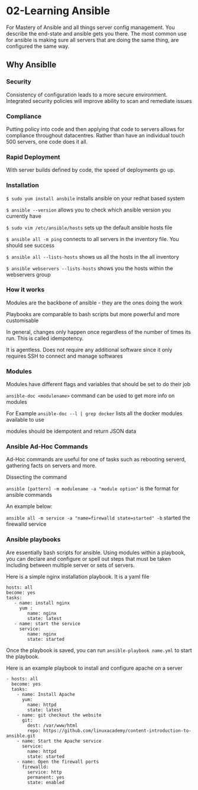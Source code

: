 # 02-Learning Ansible
For Mastery of Ansible and all things server config management. You describe the end-state and ansible gets you there. The most common use for ansible is making sure all servers that are doing the same thing, are configured the same way. 

## Why Ansiblle 

### Security
Consistency of configuration leads to a more secure environment. Integrated security policies will improve ability to scan and remediate issues

### Compliance 
Putting policy into code and then applying that code to servers allows for compliance throughout datacentres. Rather than have an individual touch 500 servers, one code does it all.  

### Rapid Deployment 
With server builds defined by code, the speed of deployments go up. 

### Installation 

`$ sudo yum install ansbile` installs ansible on your redhat based system 

`$ ansible --version` allows you to check which ansible version you currently have 

`$ sudo vim /etc/ansible/hosts` sets up the default ansible hosts file 

`$ ansible all -m ping` connects to all servers in the inventory file. You should see success

`$ ansible all --lists-hosts` shows us all the hosts in the all inventory 

`$ ansible webservers --lists-hosts` shows you the hosts within the webservers group

### How it works 

Modules are the backbone of ansible -  they are the ones doing the work 

Playbooks are comparable to bash scripts but more powerful and more customisable 

In general, changes only happen once regardless of the number of times its run. This is called idempotency. 

It is agentless. Does not require any additional software since it only requires SSH to connect and manage softwares 

### Modules 

Modules have different flags and variables that should be set to do their job

`ansible-doc <modulename>` command can be used to get more info on modules 

For Example `ansible-doc --l | grep docker` lists all the docker modules available to use 

modules should be idempotent and return JSON data

### Ansible Ad-Hoc Commands 

Ad-Hoc commands are useful for one of tasks such as rebooting serverd, gathering facts on servers and more. 

Dissecting the command 

`ansible [pattern] -m modulename -a "module option"` is the format for ansible commands 

An example below: 

`ansible all -m service -a "name=firewalld state=started" -b` started the firewalld service

### Ansible playbooks 

Are essentially bash scripts for ansible. Using modules within a playbook, you can declare and configure or spell out steps that must be taken including between multiple server or sets of servers. 

Here is a simple nginx installation playbook. It is a yaml file

 ```
 hosts: all 
 become: yes
 tasks: 
    - name: install nginx
      yum :
         name: nginx 
         state: latest 
    - name: start the service 
      service: 
         name: nginx
         state: started
```

Once the playbook is saved, you can run `ansible-playbook name.yml` to start the playbook. 

Here is an example playbook to install and configure apache on a server

```
- hosts: all
  become: yes
  tasks:
    - name: Install Apache
      yum:
        name: httpd
        state: latest
    - name: git checkout the website
      git:
        dest: /var/www/html
        repo: https://github.com/linuxacademy/content-introduction-to-ansible.git
    - name: Start the Apache service
      service:
        name: httpd
        state: started
    - name: Open the firewall ports
      firewalld:
        service: http
        permanent: yes
        state: enabled
  ```
  

